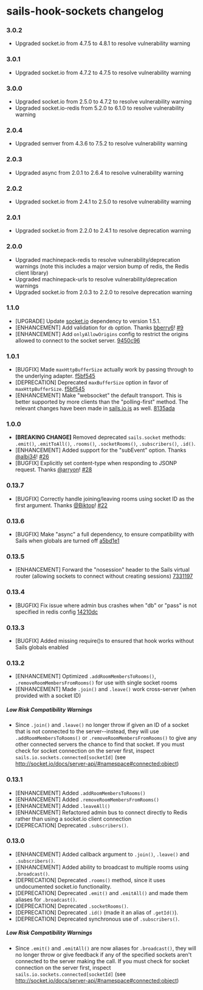 # sails-hook-sockets changelog

### 3.0.2

* Upgraded socket.io from 4.7.5 to 4.8.1 to resolve vulnerability warning

### 3.0.1

* Upgraded socket.io from 4.7.2 to 4.7.5 to resolve vulnerability warning

### 3.0.0

* Upgraded socket.io from 2.5.0 to 4.7.2 to resolve vulnerability warning
* Upgraded socket.io-redis from 5.2.0 to 6.1.0 to resolve vulnerability warning

### 2.0.4

* Upgraded semver from 4.3.6 to 7.5.2 to resolve vulnerability warning

### 2.0.3

* Upgraded async from 2.0.1 to 2.6.4 to resolve vulnerability warning

### 2.0.2

* Upgraded socket.io from 2.4.1 to 2.5.0 to resolve vulnerability warning

### 2.0.1

* Upgraded socket.io from 2.2.0 to 2.4.1 to resolve deprecation warning

### 2.0.0

* Upgraded machinepack-redis to resolve vulnerability/deprecation warnings (note this includes a major version bump of redis, the Redis client library)
* Upgraded machinepack-urls to resolve vulnerability/deprecation warnings
* Upgraded socket.io from 2.0.3 to 2.2.0 to resolve deprecation warning

### 1.1.0

* [UPGRADE] Update [socket.io](http://socket.io) dependency to version 1.5.1.
* [ENHANCEMENT] Add validation for `db` option.  Thanks [bberry6](https://github.com/bberry6)!  [#9](https://github.com/balderdashy/sails-hook-sockets/pull/9)
* [ENHANCEMENT] Add `onlyAllowOrigins` config to restrict the origins allowed to connect to the socket server. [9450c96](https://github.com/balderdashy/sails-hook-sockets/commit/9450c96cd22b2ca49696cfbebc5d46b54a08b97c)

### 1.0.1

* [BUGFIX] Made `maxHttpBufferSize` actually work by passing through to the underlying adapter. [f5bf545](https://github.com/balderdashy/sails-hook-sockets/commit/f5bf54595d388f4dcdb739a5fc5613c7255d6014)
* [DEPRECATION] Deprecated `maxBufferSize` option in favor of `maxHttpBufferSize`. [f5bf545](https://github.com/balderdashy/sails-hook-sockets/commit/f5bf54595d388f4dcdb739a5fc5613c7255d6014)
* [ENHANCEMENT] Make "websocket" the default transport.  This is better supported by more clients than the "polling-first" method.  The relevant changes have been made in [sails.io.js](http://github.com/balderdashy/sails.io.js) as well. [8135ada](https://github.com/balderdashy/sails-hook-sockets/commit/8135adae8ec04e99facf84e38803b95fa3c79f90)

### 1.0.0

* **[BREAKING CHANGE]** Removed deprecated `sails.socket` methods: `.emit()`, `.emitToAll()`, `.rooms()`, `.socketRooms()`, `.subscribers()`, `.id()`.
* [ENHANCEMENT] Added support for the "subEvent" option.  Thanks [@albi34](https://github.com/albi34)! [#26](https://github.com/balderdashy/sails-hook-sockets/issues/26)
* [BUGFIX] Explicitly set content-type when responding to JSONP request.  Thanks [@arryon](https://github.com/arryon)! [#28](https://github.com/balderdashy/sails-hook-sockets/pull/28)

### 0.13.7

* [BUGFIX] Correctly handle joining/leaving rooms using socket ID as the first argument. Thanks [@Biktop](https://github.com/Biktop)! [#22](https://github.com/balderdashy/sails-hook-sockets/issues/22)

### 0.13.6

* [BUGFIX] Make "async" a full dependency, to ensure compatibility with Sails when globals are turned off [a5bd1e1](https://github.com/balderdashy/sails-hook-sockets/commit/a5bd1e1e8c6e44177b0ac67ecf9449f86e76c533)

### 0.13.5

* [ENHANCEMENT] Forward the "nosession" header to the Sails virtual router (allowing sockets to connect without creating sessions) [7331197](https://github.com/balderdashy/sails-hook-sockets/commit/733119797ea357dcabd9a4dc2b2d52f601a22398)

### 0.13.4

* [BUGFIX] Fix issue where admin bus crashes when "db" or "pass" is not specified in redis config [14210dc](https://github.com/balderdashy/sails-hook-sockets/commit/14210dc8d81e638f198493e05dda5eb8651f0e8f)

### 0.13.3

* [BUGFIX] Added missing require()s to ensured that hook works without Sails globals enabled

### 0.13.2

* [ENHANCEMENT] Optimized `.addRoomMembersToRooms()`, `.removeRoomMembersFromRooms()` for use with single socket rooms
* [ENHANCEMENT] Made `.join()` and `.leave()` work cross-server (when provided with a socket ID)

##### Low Risk Compatibility Warnings

 * Since `.join()` and `.leave()` no longer throw if given an ID of a socket that is not connected to the server--instead, they will use `.addRoomMembersToRooms()` or `.removeRoomMembersFromRooms()` to give any other connected servers the chance to find that socket.  If you must check for socket connection on the server first, inspect `sails.io.sockets.connected[socketId]` (see http://socket.io/docs/server-api/#namespace#connected:object)

### 0.13.1

* [ENHANCEMENT] Added `.addRoomMembersToRooms()`
* [ENHANCEMENT] Added `.removeRoomMembersFromRooms()`
* [ENHANCEMENT] Added `.leaveAll()`
* [ENHANCEMENT] Refactored admin bus to connect directly to Redis rather than using a socket.io client connection
* [DEPRECATION] Deprecated `.subscribers()`.

### 0.13.0

* [ENHANCEMENT] Added callback argument to `.join()`, `.leave()` and `.subscribers()`.
* [ENHANCEMENT] Added ability to broadcast to multiple rooms using `.broadcast()`.
* [DEPRECATION] Deprecated `.rooms()` method, since it uses undocumented socket.io functionality.
* [DEPRECATION] Deprecated `.emit()` and `.emitAll()` and made them aliases for `.broadcast()`.
* [DEPRECATION] Deprecated `.socketRooms()`.
* [DEPRECATION] Deprecated `.id()` (made it an alias of `.getId()`).
* [DEPRECATION] Deprecated synchronous use of `.subscribers()`.

##### Low Risk Compatibility Warnings

 * Since `.emit()` and `.emitAll()` are now aliases for `.broadcast()`, they will no longer throw or give feedback if any of the specified sockets aren't connected to the server making the call.  If you must check for socket connection on the server first, inspect `sails.io.sockets.connected[socketId]` (see http://socket.io/docs/server-api/#namespace#connected:object)


